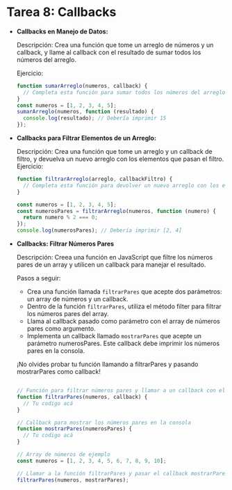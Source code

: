 # Tarea 8: Callbacks

- **Callbacks en Manejo de Datos:**

  Descripción: Crea una función que tome un arreglo de números y un callback, y llame al callback con el resultado de sumar todos los números del arreglo.

  Ejercicio:

  ```javascript
  function sumarArreglo(numeros, callback) {
    // Completa esta función para sumar todos los números del arreglo y llamar al callback con el resultado
  }
  const numeros = [1, 2, 3, 4, 5];
  sumarArreglo(numeros, function (resultado) {
    console.log(resultado); // Debería imprimir 15
  });
  ```

- **Callbacks para Filtrar Elementos de un Arreglo:**

  Descripción: Crea una función que tome un arreglo y un callback de filtro, y devuelva un nuevo arreglo con los elementos que pasan el filtro.
  Ejercicio:

  ```javascript
  function filtrarArreglo(arreglo, callbackFiltro) {
    // Completa esta función para devolver un nuevo arreglo con los elementos que pasan el filtro
  }

  const numeros = [1, 2, 3, 4, 5];
  const numerosPares = filtrarArreglo(numeros, function (numero) {
    return numero % 2 === 0;
  });
  console.log(numerosPares); // Debería imprimir [2, 4]
  ```
- **Callbacks: Filtrar Números Pares**

  Descripción:  Creea una función en JavaScript que filtre los números pares de un array y utilicen un callback para manejar el resultado.

  Pasos a seguir:
  
  - Crea una función llamada `filtrarPares` que acepte dos parámetros: un array de números y un callback.
  - Dentro de la función `filtrarPares`, utiliza el método filter para filtrar los números pares del array.
  - Llama al callback pasado como parámetro con el array de números pares como argumento.
  - Implementa un callback llamado `mostrarPares` que acepte un parámetro numerosPares. Este callback debe imprimir los números pares en la consola.
  
  ¡No olvides probar tu función llamando a filtrarPares y pasando mostrarPares como callback!


  ```javascript

  // Función para filtrar números pares y llamar a un callback con el resultado
  function filtrarPares(numeros, callback) {
    // Tu codigo acá
  }
  
  // Callback para mostrar los números pares en la consola
  function mostrarPares(numerosPares) {
    // Tu codigo acá
  }
  
  // Array de números de ejemplo
  const numeros = [1, 2, 3, 4, 5, 6, 7, 8, 9, 10];
  
  // Llamar a la función filtrarPares y pasar el callback mostrarPares
  filtrarPares(numeros, mostrarPares);
  ```